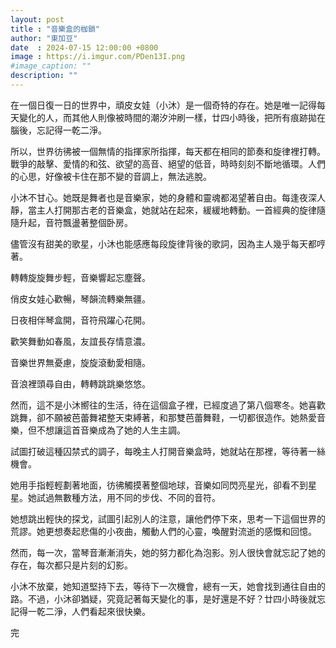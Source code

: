 ```yaml
---
layout: post
title : "音樂盒的枷鎖"
author: "東加豆"
date  : 2024-07-15 12:00:00 +0800
image : https://i.imgur.com/PDen13I.png
#image_caption: ""
description: ""
---
```


在一個日復一日的世界中，頑皮女娃（小沐）是一個奇特的存在。她是唯一記得每天變化的人，而其他人則像被時間的潮汐沖刷一樣，廿四小時後，把所有痕跡拋在腦後，忘記得一乾二淨。

<!--more-->

所以，世界彷彿被一個無情的指揮家所指揮，每天都在相同的節奏和旋律裡打轉。戰爭的敲擊、愛情的和弦、欲望的高音、絕望的低音，時時刻刻不斷地循環。人們的心思，好像被卡住在那不變的音調上，無法逃脫。

小沐不甘心。她既是舞者也是音樂家，她的身體和靈魂都渴望著自由。每逢夜深人靜，當主人打開那古老的音樂盒，她就站在起來，緩緩地轉動。一首經典的旋律隨隨升起，音符飄盪著整個卧房。

儘管沒有甜美的歌星，小沐也能感應每段旋律背後的歌詞，因為主人幾乎每天都哼著。

轉轉旋旋舞步輕，音樂響起忘塵聲。

俏皮女娃心歡暢，琴韻流轉樂無疆。

日夜相伴琴盒開，音符飛躍心花開。

歡笑舞動如春風，友誼長存情意濃。

音樂世界無憂慮，旋旋滾動愛相隨。

音浪裡頭尋自由，轉轉跳跳樂悠悠。

然而，這不是小沐嚮往的生活，待在這個盒子裡，已經度過了第八個寒冬。她喜歡跳舞，卻不願被芭蕾舞裙整天束縛著，和那雙芭蕾舞鞋，一切都很造作。她熱愛音樂，但不想讓這首音樂成為了她的人生主調。

試圖打破這種囚禁式的調子，每晚主人打開音樂盒時，她就站在那裡，等待著一絲機會。

她用手指輕輕劃著地面，彷彿觸摸著整個地球，音樂如同閃亮星光，卻看不到星星。她試過無數種方法，用不同的步伐、不同的音符。

她想跳出輕快的探戈，試圖引起別人的注意，讓他們停下來，思考一下這個世界的荒謬。她更想奏起悲傷的小夜曲，觸動人們的心靈，喚醒對流逝的感慨和回憶。

然而，每一次，當琴音漸漸消失，她的努力都化為泡影。別人很快會就忘記了她的存在，每次都只是片刻的幻影。

小沐不放棄，她知道堅持下去，等待下一次機會，總有一天，她會找到通往自由的路。不過，小沐卻猶疑，究竟記著每天變化的事，是好還是不好？廿四小時後就忘記得一乾二淨，人們看起來很快樂。

完

<!--END-->